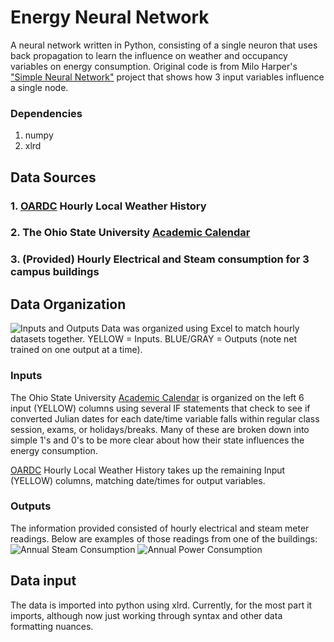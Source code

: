 # Energy Neural Network
A neural network written in Python, consisting of a single neuron that uses back propagation to learn the influence on weather and occupancy variables on energy consumption. Original code is from Milo Harper's ["Simple Neural Network"](https://github.com/miloharper/simple-neural-network) project that shows how 3 input variables influence a single node.

### Dependencies
1. numpy
2. xlrd

## Data Sources
### 1. [OARDC](http://www.oardc.ohio-state.edu/weather1/stationinfo.asp?id=14) Hourly Local Weather History
### 2. The Ohio State University [Academic Calendar](https://registrar.osu.edu/staff/bigcal.asp)
### 3. (Provided) Hourly Electrical and Steam consumption for 3 campus buildings

## Data Organization
![Inputs and Outputs](https://github.com/OhioAdam/Energy-Neural-Net/blob/master/img/IO.png)
Data was organized using Excel to match hourly datasets together. YELLOW = Inputs. BLUE/GRAY = Outputs (note net trained on one output at a time). 

### Inputs
The Ohio State University [Academic Calendar](https://registrar.osu.edu/staff/bigcal.asp) is organized on the left 6 input (YELLOW) columns using several IF statements that check to see if converted Julian dates for each date/time variable falls within regular class session, exams, or holidays/breaks. Many of these are broken down into simple 1's and 0's to be more clear about how their state influences the energy consumption.

[OARDC](http://www.oardc.ohio-state.edu/weather1/stationinfo.asp?id=14) Hourly Local Weather History takes up the remaining Input (YELLOW) columns, matching date/times for output variables.

### Outputs
The information provided consisted of hourly electrical and steam meter readings. Below are examples of those readings from one of the buildings:
![Annual Steam Consumption](https://github.com/OhioAdam/Energy-Neural-Net/blob/master/img/Steam%20Consumption.png)
![Annual Power Consumption](https://github.com/OhioAdam/Energy-Neural-Net/blob/master/img/Power%20Consumption.png)

## Data input
The data is imported into python using xlrd. Currently, for the most part it imports, although now just working through syntax and other data formatting nuances.
